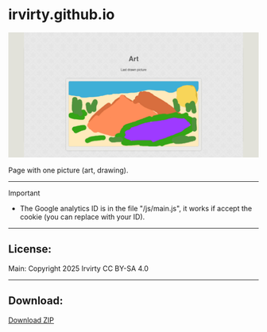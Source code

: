 # irvirty.github.io


<!--https://stackoverflow.com/questions/61071158/add-image-with-link-in-githubs-readme-md#-->
[![banner](/img/github-banner-settings.png)](/img/screenshot.png)  

Page with one picture (art, drawing).
  
---
   
> [!IMPORTANT]
> - The Google analytics ID is in the file "/js/main.js", it works if accept the cookie (you can replace with your ID).  
  
---
  
## License:  
Main: Copyright 2025 Irvirty CC BY-SA 4.0  
  
---
  
## Download:
  
[Download ZIP](https://github.com/irvirty/irvirty.github.io/archive/refs/heads/main.zip)
  
  
